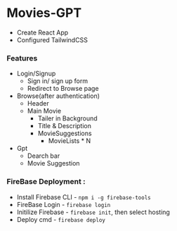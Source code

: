# Movies-GPT
- Create React App
- Configured TailwindCSS

### Features
- Login/Signup
   - Sign in/ sign up form
   - Redirect to Browse page
- Browse(after authentication)
   - Header
   - Main Movie
       - Tailer in Background
       - Title & Description
       - MovieSuggestions
          - MovieLists * N
- Gpt
    - Dearch bar
    - Movie Suggestion

### FireBase Deployment : 
- Install Firebase  CLI - `npm i -g firebase-tools`
- FireBase Login - `firebase login`
- Initilize Firebase - `firebase init`, then select hosting 
- Deploy cmd - `firebase deploy`